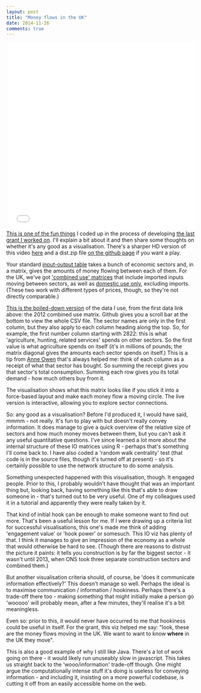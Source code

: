 ```yaml
---
layout: post
title: "Money flows in the UK"
date: 2014-11-26
comments: true
---
```


<iframe align=right src="//player.vimeo.com/video/112848155" width="500" height="500" frameborder="0" webkitallowfullscreen mozallowfullscreen allowfullscreen></iframe>

[This is one of the fun things](https://github.com/DanOlner/IO-matrix-viz) I coded up in the process of developing [the last grant I worked on](http://www.esrc.ac.uk/my-esrc/grants/ES.K004409.1/read). I'll explain a bit about it and then share some thoughts on whether it's any good as a visualisation. There's a sharper HD version of this video [here](https://vimeo.com/112848155) and a dist.zip file [on the github page](https://github.com/DanOlner/IO-matrix-viz) if you want a play.

Your standard [input-output table](https://en.wikipedia.org/wiki/Input%E2%80%93output_model) takes a bunch of economic sectors and, in a matrix, gives the amounts of money flowing between each of them. For the UK, we've got ['combined use' matrices](http://www.ons.gov.uk/ons/publications/re-reference-tables.html?edition=tcm%3A77-379304) that include imported inputs moving between sectors, as well as [domestic use only](http://www.ons.gov.uk/ons/rel/input-output/input-output-analytical-tables/2010/index.html), excluding imports. (These two work with different types of prices, though, so they're not directly comparable.)

[This is the boiled-down version](https://github.com/DanOlner/IO-matrix-viz/blob/master/data/2012_combinedUseMinusImputedRent.csv) of the data I use, from the first data link above: the 2012 combined use matrix. Github gives you a scroll bar at the bottom to view the whole CSV file. The sector names are only in the first column, but they also apply to each column heading along the top. So, for example, the first number column starting with 2822: this is what 'agriculture, hunting, related services' spends on other sectors. So the first value is what agriculture spends on itself (it's in millions of pounds; the matrix diagonal gives the amounts each sector spends on itself.) This is a tip from [Anne Owen](http://www.see.leeds.ac.uk/people/a.owen) that's always helped me: think of each column as a receipt of what that sector has bought. So summing the receipt gives you that sector's total consumption. Summing each row gives you its total demand - how much others buy from it.

The visualisation shows what this matrix looks like if you stick it into a force-based layout and make each money flow a moving circle. The live version is interactive, allowing you to explore sector connections.

So: any good as a visualisation? Before I'd produced it, I would have said, mmmm - not really. It's fun to play with but doesn't really convey information. It does manage to give a quick overview of the relative size of sectors and how much money moves between them, but you can't ask it any useful quantitative questions. I've since learned a lot more about the internal structure of these IO matrices using R - perhaps that's something I'll come back to. I have also coded a 'random walk centrality' test (that code is in the source files, though it's turned off at present) - so it's certainly possible to use the network structure to do some analysis.

Something unexpected happened with this visualisation, though. It engaged people. Prior to this, I probably wouldn't have thought that was an important thing but, looking back, having something like this that's able to draw someone in - that's turned out to be very useful. One of my colleagues used it in a tutorial and apparently they were really taken by it. 

That kind of initial hook can be enough to make someone want to find out more. That's been a useful lesson for me. If I were drawing up a criteria list for successful visualisations, this one's made me think of adding 'engagement value' or 'hook power' or somesuch. This IO viz has plenty of that. I think it manages to give an impression of the economy as a whole that would otherwise be hard to see. (Though there are reasons to distrust the picture it paints: it tells you construction is by far the biggest sector - it wasn't until 2013, when ONS took three separate construction sectors and combined them.)

But another visualisation criteria should, of course, be 'does it communicate information effectively?' This doesn't manage so well. Perhaps the ideal is to maximise communication / information / hookiness. Perhaps there's a trade-off there too - making something that might initially make a person go 'wooooo' will probably mean, after a few minutes, they'll realise it's a bit meaningless.

Even so: prior to this, it would never have occurred to me that hookiness could be useful in itself. For the grant, this viz helped me say: "look, these are the money flows moving in the UK. We want to want to know **where** in the UK they move".

This is also a good example of why I still like Java. There's a lot of work going on there - it would likely run unuseably slow in javascript. This takes us straight back to the 'wooo/information' trade-off though. One might argue the computationally intense stuff it's doing is useless for conveying information - and including it, insisting on a more powerful codebase, is cutting it off from an easily accessible home on the web.





